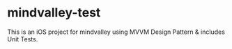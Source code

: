 # mindvalley-test
This is an iOS project for mindvalley using MVVM Design Pattern &amp; includes Unit Tests.
